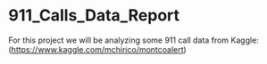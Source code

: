 # 911_Calls_Data_Report
For this project we will be analyzing some 911 call data from Kaggle: (https://www.kaggle.com/mchirico/montcoalert)
